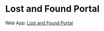 # Lost and Found Portal


Web App: [Lost and Found Portal](https://lostandfoundportal-group7.azurewebsites.net)
